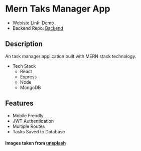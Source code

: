 # Mern Taks Manager App

- Webiste Link: [Demo](https://mern-todo-app-4jen.onrender.com)
- Backend Repo: [Backend](https://github.com/aliasif1/mern_todo_app_api)

## Description
An task manager application built with MERN stack technology. 

- Tech Stack
    - React
    - Express
    - Node
    - MongoDB

## Features
- Mobile Frendly 
- JWT Authentication
- Multiple Routes
- Tasks Saved to Database

#### Images taken from [unsplash](https://unsplash.com/)
